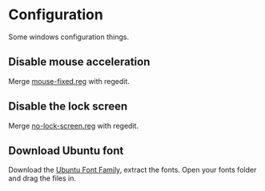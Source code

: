 # Configuration

Some windows configuration things.

## Disable mouse acceleration

Merge [mouse-fixed.reg](mouse-fixed.reg) with regedit.

## Disable the lock screen

Merge [no-lock-screen.reg](no-lock-screen.reg) with regedit.

## Download Ubuntu font

Download the [Ubuntu Font Family](http://font.ubuntu.com/), extract the fonts. Open your fonts folder and drag the files in.
